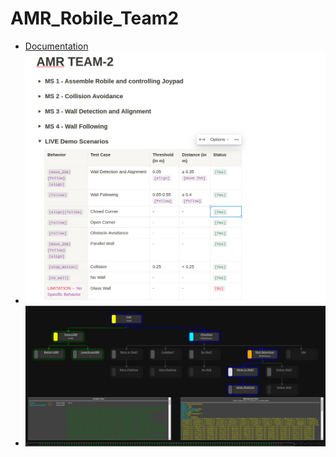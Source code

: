 # AMR_Robile_Team2
- [Documentation](https://www.notion.so/shaxpy/AMR-TEAM-2-e0c2091d62ba4ed791275f145d655237?pvs=4)
- ![DOC](Documentation/Doc.png)
- ![BDD](Documentation/BDD.png)
